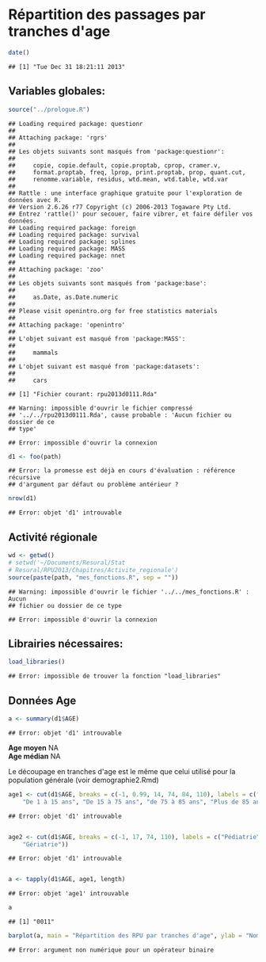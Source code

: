 Répartition des passages par tranches d'age
========================================================

```r
date()
```

```
## [1] "Tue Dec 31 18:21:11 2013"
```

Variables globales:
-------------------

```r
source("../prologue.R")
```

```
## Loading required package: questionr
## 
## Attaching package: 'rgrs'
## 
## Les objets suivants sont masqués from 'package:questionr':
## 
##     copie, copie.default, copie.proptab, cprop, cramer.v,
##     format.proptab, freq, lprop, print.proptab, prop, quant.cut,
##     renomme.variable, residus, wtd.mean, wtd.table, wtd.var
## 
## Rattle : une interface graphique gratuite pour l'exploration de données avec R.
## Version 2.6.26 r77 Copyright (c) 2006-2013 Togaware Pty Ltd.
## Entrez 'rattle()' pour secouer, faire vibrer, et faire défiler vos données.
## Loading required package: foreign
## Loading required package: survival
## Loading required package: splines
## Loading required package: MASS
## Loading required package: nnet
## 
## Attaching package: 'zoo'
## 
## Les objets suivants sont masqués from 'package:base':
## 
##     as.Date, as.Date.numeric
## 
## Please visit openintro.org for free statistics materials
## 
## Attaching package: 'openintro'
## 
## L'objet suivant est masqué from 'package:MASS':
## 
##     mammals
## 
## L'objet suivant est masqué from 'package:datasets':
## 
##     cars
```

```
## [1] "Fichier courant: rpu2013d0111.Rda"
```

```
## Warning: impossible d'ouvrir le fichier compressé
## '../../rpu2013d0111.Rda', cause probable : 'Aucun fichier ou dossier de ce
## type'
```

```
## Error: impossible d'ouvrir la connexion
```

```r
d1 <- foo(path)
```

```
## Error: la promesse est déjà en cours d'évaluation : référence récursive
## d'argument par défaut ou problème antérieur ?
```

```r
nrow(d1)
```

```
## Error: objet 'd1' introuvable
```

Activité régionale
-----------------------------

```r
wd <- getwd()
# setwd('~/Documents/Resural/Stat
# Resural/RPU2013/Chapitres/Activite_regionale')
source(paste(path, "mes_fonctions.R", sep = ""))
```

```
## Warning: impossible d'ouvrir le fichier '../../mes_fonctions.R' : Aucun
## fichier ou dossier de ce type
```

```
## Error: impossible d'ouvrir la connexion
```

Librairies nécessaires:
-----------------------

```r
load_libraries()
```

```
## Error: impossible de trouver la fonction "load_libraries"
```

Données Age
-----------

```r
a <- summary(d1$AGE)
```

```
## Error: objet 'd1' introuvable
```

**Age moyen** NA  
**Age médian** NA  

Le découpage en tranches d'age est le même que celui utilisé pour la population générale (voir demographie2.Rmd)


```r
age1 <- cut(d1$AGE, breaks = c(-1, 0.99, 14, 74, 84, 110), labels = c("Moins de 1 an", 
    "De 1 à 15 ans", "De 15 à 75 ans", "de 75 à 85 ans", "Plus de 85 ans"))
```

```
## Error: objet 'd1' introuvable
```

```r

age2 <- cut(d1$AGE, breaks = c(-1, 17, 74, 110), labels = c("Pédiatrie", "Age moyen", 
    "Gériatrie"))
```

```
## Error: objet 'd1' introuvable
```

```r

a <- tapply(d1$AGE, age1, length)
```

```
## Error: objet 'age1' introuvable
```

```r
a
```

```
## [1] "0011"
```

```r
barplot(a, main = "Répartition des RPU par tranches d'age", ylab = "Nombre")
```

```
## Error: argument non numérique pour un opérateur binaire
```

